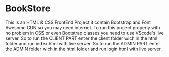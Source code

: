 # BookStore
This is an HTML & CSS FrontEnd Project it contain Bootstrap and Font Awesome CDN so you may need internet.
To run this project properly with no problem in CSS or even Bootstrap classes you need to use VScode's live server.
So to run the CLIENT PART enter the client folder wich in the html folder and run index.html with live server.
So to run the ADMIN PART enter the ADMIN folder wich in the html folder and run login.html with live server.
